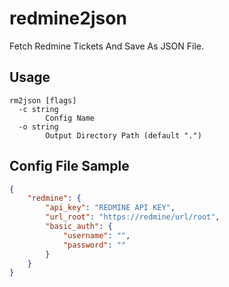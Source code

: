 # redmine2json
Fetch Redmine Tickets And Save As JSON File.

## Usage

```
rm2json [flags]
  -c string
        Config Name
  -o string
        Output Directory Path (default ".")
```

## Config File Sample

```json
{
    "redmine": {
        "api_key": "REDMINE API KEY",
        "url_root": "https://redmine/url/root",
        "basic_auth": {
            "username": "",
            "password": ""
        }
    }
}
```
